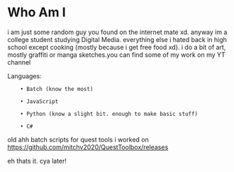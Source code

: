 # Who Am I

i am just some random guy you found on the internet mate xd. anyway im a college student studying Digital Media. everything else i hated back in high school except cooking (mostly because i get free food xd). i do a bit of art, mostly graffiti or manga sketches.you can find some of my work on my YT channel

Languages:

        • Batch (know the most)

        • JavaScript
        
        • Python (know a slight bit. enough to make basic stuff)
        
        • C#
       
       
old ahh batch scripts for quest tools i worked on
https://github.com/mitchv2020/QuestToolbox/releases

eh thats it. cya later!
